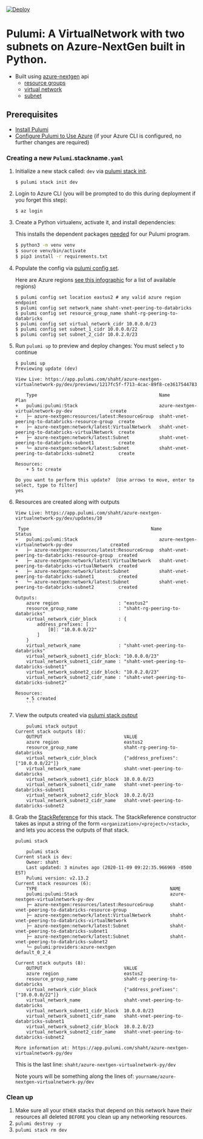 [![Deploy](https://get.pulumi.com/new/button.svg)](https://app.pulumi.com/new)

# Pulumi:  A VirtualNetwork with two subnets on Azure-NextGen built in Python.
* Built using [azure-nextgen](https://www.pulumi.com/docs/reference/pkg/azure-nextgen/) api
    * [resource groups](https://www.pulumi.com/docs/reference/pkg/azure-nextgen/resources/resourcegroup/)
    * [virtual network](https://www.pulumi.com/docs/reference/pkg/azure-nextgen/network/virtualnetwork/) 
    * [subnet](https://www.pulumi.com/docs/reference/pkg/azure-nextgen/network/subnet/)

## Prerequisites

* [Install Pulumi](https://www.pulumi.com/docs/get-started/install/)
* [Configure Pulumi to Use Azure](https://www.pulumi.com/docs/intro/cloud-providers/azure/setup/) (if your Azure CLI is configured, no further changes are required)

### Creating a new `Pulumi`.stackname`.yaml`

1. Initialize a new stack called: `dev` via [pulumi stack init](https://www.pulumi.com/docs/reference/cli/pulumi_stack_init/). 
      ```
      $ pulumi stack init dev
      ```

1. Login to Azure CLI (you will be prompted to do this during deployment if you forget this step):
      ```
      $ az login
      ```

1. Create a Python virtualenv, activate it, and install dependencies:

    This installs the dependent packages [needed](https://www.pulumi.com/docs/intro/concepts/how-pulumi-works/) for our Pulumi program.

    ```bash
    $ python3 -m venv venv
    $ source venv/bin/activate
    $ pip3 install -r requirements.txt
    ```

1. Populate the config via [pulumi config set](https://www.pulumi.com/docs/reference/cli/pulumi_config_set/).

   Here are Azure regions [see this infographic](https://azure.microsoft.com/en-us/global-infrastructure/regions/) for a list of available regions)
   
   ```
   $ pulumi config set location eastus2 # any valid azure region endpoint
   $ pulumi config set network_name shaht-vnet-peering-to-databricks
   $ pulumi config set resource_group_name shaht-rg-peering-to-databricks
   $ pulumi config set virtual_network_cidr 10.0.0.0/23
   $ pulumi config set subnet_1_cidr 10.0.0.0/22
   $ pulumi config set subnet_2_cidr 10.0.2.0/23
   ```
1. Run `pulumi up` to preview and deploy changes: You must select `y` to continue
  
    ```
    $ pulumi up
    Previewing update (dev)

    View Live: https://app.pulumi.com/shaht/azure-nextgen-virtualnetwork-py/dev/previews/1217fc5f-f713-4cac-89f8-ce3617544783

        Type                                             Name                                             Plan       
    +   pulumi:pulumi:Stack                              azure-nextgen-virtualnetwork-py-dev              create     
    +   ├─ azure-nextgen:resources/latest:ResourceGroup  shaht-vnet-peering-to-databricks-resource-group  create     
    +   ├─ azure-nextgen:network/latest:VirtualNetwork   shaht-vnet-peering-to-databricks-virtualNetwork  create     
    +   ├─ azure-nextgen:network/latest:Subnet           shaht-vnet-peering-to-databricks-subnet1         create     
    +   └─ azure-nextgen:network/latest:Subnet           shaht-vnet-peering-to-databricks-subnet2         create     
    
    Resources:
        + 5 to create

    Do you want to perform this update?  [Use arrows to move, enter to select, type to filter]
    yes
    ```
1. Resources are created along with outputs
    ```
    View Live: https://app.pulumi.com/shaht/azure-nextgen-virtualnetwork-py/dev/updates/10

     Type                                             Name                                             Status      
    +   pulumi:pulumi:Stack                              azure-nextgen-virtualnetwork-py-dev              created     
    +   ├─ azure-nextgen:resources/latest:ResourceGroup  shaht-vnet-peering-to-databricks-resource-group  created     
    +   ├─ azure-nextgen:network/latest:VirtualNetwork   shaht-vnet-peering-to-databricks-virtualNetwork  created     
    +   ├─ azure-nextgen:network/latest:Subnet           shaht-vnet-peering-to-databricks-subnet1         created     
    +   └─ azure-nextgen:network/latest:Subnet           shaht-vnet-peering-to-databricks-subnet2         created     
    
    Outputs:
        azure region                      : "eastus2"
        resource_group_name               : "shaht-rg-peering-to-databricks"
        virtual_network_cidr_block        : {
            address_prefixes: [
                [0]: "10.0.0.0/22"
            ]
        }
        virtual_network_name              : "shaht-vnet-peering-to-databricks"
        virtual_network_subnet1_cidr_block: "10.0.0.0/23"
        virtual_network_subnet1_cidr_name : "shaht-vnet-peering-to-databricks-subnet1"
        virtual_network_subnet2_cidr_block: "10.0.2.0/23"
        virtual_network_subnet2_cidr_name : "shaht-vnet-peering-to-databricks-subnet2"

    Resources:
        + 5 created
        ```
1. View the outputs created via [pulumi stack output](https://www.pulumi.com/docs/reference/cli/pulumi_stack_output/)
    ```
        pulumi stack output
    Current stack outputs (8):
        OUTPUT                              VALUE
        azure region                        eastus2
        resource_group_name                 shaht-rg-peering-to-databricks
        virtual_network_cidr_block          {"address_prefixes":["10.0.0.0/22"]}
        virtual_network_name                shaht-vnet-peering-to-databricks
        virtual_network_subnet1_cidr_block  10.0.0.0/23
        virtual_network_subnet1_cidr_name   shaht-vnet-peering-to-databricks-subnet1
        virtual_network_subnet2_cidr_block  10.0.2.0/23
        virtual_network_subnet2_cidr_name   shaht-vnet-peering-to-databricks-subnet2
    ```
1. Grab the [StackReference](https://www.pulumi.com/docs/intro/concepts/organizing-stacks-projects/#inter-stack-dependencies) for this stack. The StackReference constructor takes as input a string of the form `<organization>/<project>/<stack>`, and lets you access the outputs of that stack.
    ```
    pulumi stack
    ```

    ```
        pulumi stack 
    Current stack is dev:
        Owner: shaht
        Last updated: 3 minutes ago (2020-11-09 09:22:35.966969 -0500 EST)
        Pulumi version: v2.13.2
    Current stack resources (6):
        TYPE                                                 NAME
        pulumi:pulumi:Stack                                  azure-nextgen-virtualnetwork-py-dev
        ├─ azure-nextgen:resources/latest:ResourceGroup      shaht-vnet-peering-to-databricks-resource-group
        ├─ azure-nextgen:network/latest:VirtualNetwork       shaht-vnet-peering-to-databricks-virtualNetwork
        ├─ azure-nextgen:network/latest:Subnet               shaht-vnet-peering-to-databricks-subnet1
        ├─ azure-nextgen:network/latest:Subnet               shaht-vnet-peering-to-databricks-subnet2
        └─ pulumi:providers:azure-nextgen                    default_0_2_4

    Current stack outputs (8):
        OUTPUT                              VALUE
        azure region                        eastus2
        resource_group_name                 shaht-rg-peering-to-databricks
        virtual_network_cidr_block          {"address_prefixes":["10.0.0.0/22"]}
        virtual_network_name                shaht-vnet-peering-to-databricks
        virtual_network_subnet1_cidr_block  10.0.0.0/23
        virtual_network_subnet1_cidr_name   shaht-vnet-peering-to-databricks-subnet1
        virtual_network_subnet2_cidr_block  10.0.2.0/23
        virtual_network_subnet2_cidr_name   shaht-vnet-peering-to-databricks-subnet2

    More information at: https://app.pulumi.com/shaht/azure-nextgen-virtualnetwork-py/dev
    ```
    This is the last line: `shaht/azure-nextgen-virtualnetwork-py/dev`
    
    Note yours will be something along the lines of:
    `yourname/azure-nextgen-virtualnetwork-py/dev`

 ### Clean up
 1. Make sure all your `OTHER` stacks that depend on this network have their resources all deleted `BEFORE` you clean up any networking resources.
 1. `pulumi destroy -y`   
 2. `pulumi stack rm dev`